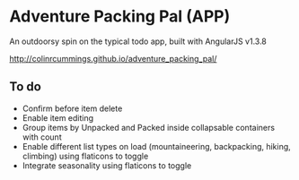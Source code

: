 # Adventure Packing Pal (APP)
An outdoorsy spin on the typical todo app, built with AngularJS v1.3.8

http://colinrcummings.github.io/adventure_packing_pal/

## To do
- Confirm before item delete
- Enable item editing
- Group items by Unpacked and Packed inside collapsable containers with count
- Enable different list types on load (mountaineering, backpacking, hiking, climbing) using flaticons to toggle
- Integrate seasonality using flaticons to toggle
